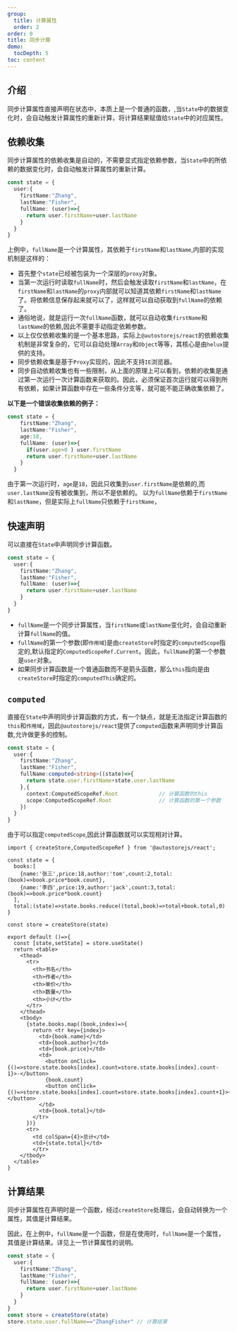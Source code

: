 ```yaml
---
group:
  title: 计算属性
  order: 2
order: 0  
title: 同步计算
demo:
  tocDepth: 5
toc: content
---
```



## 介绍
  
同步计算属性直接声明在状态中，本质上是一个普通的函数，,当`State`中的数据变化时，会自动触发计算属性的重新计算，将计算结果赋值给`State`中的对应属性。

## 依赖收集

同步计算属性的依赖收集是自动的，不需要显式指定依赖参数，当`State`中的所依赖的数据变化时，会自动触发计算属性的重新计算。 

```ts
const state = {
  user:{
    firstName:"Zhang",
    lastName:"Fisher",
    fullName: (user)=>{
      return user.firstName+user.lastName
    } 
  }
} 
```
上例中，`fullName`是一个计算属性，其依赖于`firstName`和`lastName`,内部的实现机制是这样的：

- 首先整个`state`已经被包装为一个深层的`proxy`对象。
- 当第一次运行时读取`fullName`时，然后会触发读取`firstName`和`lastName`，在`firstName`和`lastName`的`proxy`内部就可以知道其依赖`firstName`和`lastName`了。将依赖信息保存起来就可以了，这样就可以自动获取到`fullName`的依赖了。
- 通俗地说，就是运行一次`fullName`函数，就可以自动收集`firstName`和`lastName`的依赖,因此不需要手动指定依赖参数。
- 以上仅仅依赖收集的是一个基本思路，实际上`@autostorejs/react`的依赖收集机制是非常复杂的，它可以自动处理`Array`和`Object`等等，其核心是由`helux`提供的支持。
- 同步依赖收集是基于`Proxy`实现的，因此不支持`IE`浏览器。
- 同步自动依赖收集也有一些限制，从上面的原理上可以看到，依赖的收集是通过第一次运行一次计算函数来获取的。因此，必须保证首次运行就可以得到所有依赖，如果计算函数中存在一些条件分支等，就可能不能正确收集依赖了。

**以下是一个错误收集依赖的例子：**

```ts | pure
const state = {
    firstName:"Zhang",
    lastName:"Fisher",
    age:18,
    fullName: (user)=>{
      if(user.age>0 ) user.firstName
      return user.firstName+user.lastName
    } 
  }
```

由于第一次运行时，`age`是`18`，因此只收集到`user.firstName`是依赖的,而`user.lastName`没有被收集到，所以不是依赖的。
以为`fullName`依赖于`firstName`和`lastName`，但是实际上`fullName`只依赖于`firstName`，



## 快速声明

可以直接在`State`中声明同步计算函数。

```ts
const state = {
  user:{
    firstName:"Zhang",
    lastName:"Fisher",
    fullName: (user)=>{
      return user.firstName+user.lastName
    } 
  }
} 
```
- `fullName`是一个同步计算属性，当`firstName`或`lastName`变化时，会自动重新计算`fullName`的值。
- `fullName`的第一个参数(即`作用域`)是由`createStore`时指定的`computedScope`指定的,默认指定的`ComputedScopeRef.Current`。因此，`fullName`的第一个参数是`user`对象。
- 如果同步计算函数是一个普通函数而不是箭头函数，那么`this`指向是由`createStore`时指定的`computedThis`确定的。


## `computed`

直接在`State`中声明同步计算函数的方式，有一个缺点，就是无法指定计算函数的`this`和`作用域`，因此`@autostorejs/react`提供了`computed`函数来声明同步计算函数,允许做更多的控制。


```ts {6,9}
const state = {
  user:{
    firstName:"Zhang",
    lastName:"Fisher",
    fullName:computed<string>((state)=>{
      return state.user.firstName+state.user.lastName
    },{
      context:ComputedScopeRef.Root             // 计算函数的this
      scope:ComputedScopeRef.Root               // 计算函数的第一个参数
    }) 
  }
} 
```

由于可以指定`computedScope`,因此计算函数就可以实现相对计算。


```tsx
import { createStore,ComputedScopeRef } from '@autostorejs/react';

const state = {
  books:[
    {name:'张三',price:18,author:'tom',count:2,total:(book)=>book.price*book.count},
    {name:'李四',price:19,author:'jack',count:3,total:(book)=>book.price*book.count}
  ],
  total:(state)=>state.books.reduce((total,book)=>total+book.total,0)
}

const store = createStore(state)

export default ()=>{
  const [state,setState] = store.useState()
  return <table>
    <thead>
      <tr>
        <th>书名</th>
        <th>作者</th>
        <th>单价</th>
        <th>数量</th>
        <th>小计</th>
      </tr>
    </thead>
    <tbody>
      {state.books.map((book,index)=>{
        return <tr key={index}>
          <td>{book.name}</td>
          <td>{book.author}</td>
          <td>{book.price}</td>
          <td>
            <button onClick={()=>store.state.books[index].count=store.state.books[index].count-1}>-</button>
            {book.count}
            <button onClick={()=>store.state.books[index].count=store.state.books[index].count+1}>+</button>
          </td>
          <td>{book.total}</td>
        </tr>
      })}
      <tr>
        <td colSpan={4}>总计</td>
        <td>{state.total}</td>
        </tr>
    </tbody>
  </table>
}
```

## 计算结果

同步计算属性在声明时是一个函数，经过`createStore`处理后，会自动转换为一个属性，其值是计算结果。

因此，在上例中，`fullName`是一个函数，但是在使用时，`fullName`是一个属性，其值是计算结果。详见上一节计算属性的说明。

```ts {11}
const state = {
  user:{
    firstName:"Zhang",
    lastName:"Fisher",
    fullName: (user)=>{
      return user.firstName+user.lastName
    }
  }
}  
const store = createStore(state)
store.state.user.fullName=="ZhangFisher" // 计算结果

```
